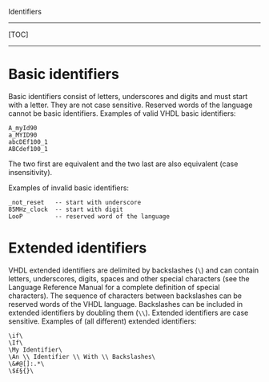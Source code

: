 <!--
Copyright © Telecom Paris
Copyright © Renaud Pacalet (renaud.pacalet@telecom-paris.fr)

This file must be used under the terms of the CeCILL. This source
file is licensed as described in the file COPYING, which you should
have received as part of this distribution. The terms are also
available at:
https://cecill.info/licences/Licence_CeCILL_V2.1-en.html
-->

Identifiers

---

[TOC]

---

# Basic identifiers

Basic identifiers consist of letters, underscores and digits and must start with a letter.
They are not case sensitive.
Reserved words of the language cannot be basic identifiers.
Examples of valid VHDL basic identifiers:

    A_myId90
    a_MYID90
    abcDEf100_1
    ABCdef100_1

The two first are equivalent and the two last are also equivalent (case insensitivity).

Examples of invalid basic identifiers:

    _not_reset   -- start with underscore
    85MHz_clock  -- start with digit
    LooP         -- reserved word of the language

# Extended identifiers

VHDL extended identifiers are delimited by backslashes (`\`) and can contain letters, underscores, digits, spaces and other special characters (see the Language Reference Manual for a complete definition of special characters).
The sequence of characters between backslashes can be reserved words of the VHDL language.
Backslashes can be included in extended identifiers by doubling them (`\\`).
Extended identifiers are case sensitive.
Examples of (all different) extended identifiers:

    \if\
    \If\
    \My Identifier\
    \An \\ Identifier \\ With \\ Backslashes\
    \&#@[]:.*\
    \$£§{}\

<!-- vim: set tabstop=4 softtabstop=4 shiftwidth=4 expandtab textwidth=0: -->
